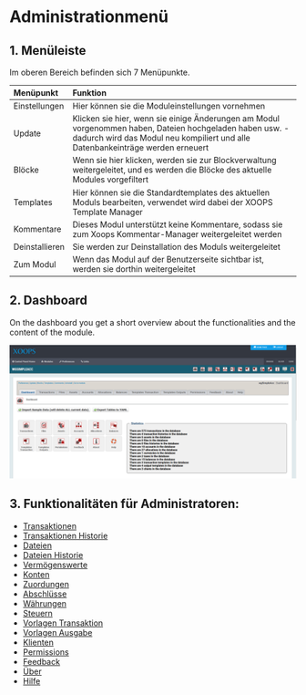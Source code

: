 # Administrationmenü

## 1. Menüleiste

Im oberen Bereich befinden sich 7 Menüpunkte.

| Menüpunkt | Funktion |
| :--- | :--- |
| Einstellungen | Hier können sie die Moduleinstellungen vornehmen |
| Update | Klicken sie hier, wenn sie einige Änderungen am Modul vorgenommen haben, Dateien hochgeladen haben usw. - dadurch wird das Modul neu kompiliert und alle Datenbankeinträge werden erneuert |
| Blöcke | Wenn sie hier klicken, werden sie zur Blockverwaltung weitergeleitet, und es werden die Blöcke des aktuelle Modules vorgefiltert |
| Templates | Hier können sie die Standardtemplates des aktuellen Moduls bearbeiten, verwendet wird dabei der XOOPS Template Manager |
| Kommentare | Dieses Modul unterstützt keine Kommentare, sodass sie zum Xoops Kommentar-Manager weitergeleitet werden |
| Deinstallieren | Sie werden zur Deinstallation des Moduls weitergeleitet |
| Zum Modul | Wenn das Modul auf der Benutzerseite sichtbar ist, werden sie dorthin weitergeleitet |

## 2. Dashboard

On the dashboard you get a short overview about the functionalities and the content of the module.

![dashboard1.png](../../.gitbook/assets/de_admin_dashboard.png)

## 3. Funktionalitäten für Administratoren:

* [Transaktionen](transactions.md)
* [Transaktionen Historie](trahistories.md)
* [Dateien](files.md)
* [Dateien Historie](filhistories.md)
* [Vermögenswerte](assets.md)
* [Konten](accounts.md)
* [Zuordungen](allocations.md)
* [Abschlüsse](balances.md)
* [Währungen](currencies.md)
* [Steuern](taxes.md)
* [Vorlagen Transaktion](tratemplates.md)
* [Vorlagen Ausgabe](outtemplates.md)
* [Klienten](clients.md)
* [Permissions](permissions.md)
* [Feedback](feedback.md)
* [Über](about.md)
* [Hilfe](help.md)

